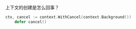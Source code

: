 

上下文的创建是怎么回事？

```go
ctx, cancel := context.WithCancel(context.Background())
	defer cancel()
```





